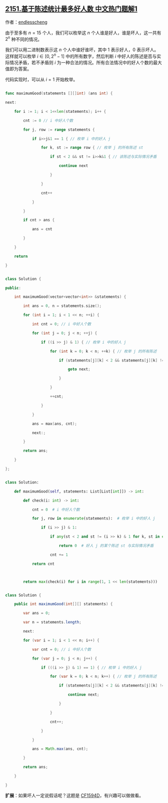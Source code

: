 ## [2151.基于陈述统计最多好人数 中文热门题解1](https://leetcode.cn/problems/maximum-good-people-based-on-statements/solutions/100000/er-jin-zhi-mei-ju-by-endlesscheng-ttix)

作者：[endlesscheng](https://leetcode.cn/u/endlesscheng)

由于至多有 $n=15$ 个人，我们可以枚举这 $n$ 个人谁是好人，谁是坏人，这一共有 $2^n$ 种不同的情况。

我们可以用二进制数表示这 $n$ 个人中谁好谁坏，其中 $1$ 表示好人，$0$ 表示坏人。这样就可以枚举 $i\in [0, 2^n-1]$ 中的所有数字，然后判断 $i$ 中好人的陈述是否与实际情况矛盾，若不矛盾则 $i$ 为一种合法的情况。所有合法情况中的好人个数的最大值即为答案。

代码实现时，可以从 $i=1$ 开始枚举。

```go [sol1-Go]
func maximumGood(statements [][]int) (ans int) {
next:
	for i := 1; i < 1<<len(statements); i++ {
		cnt := 0 // i 中好人个数
		for j, row := range statements {
			if i>>j&1 == 1 { // 枚举 i 中的好人 j
				for k, st := range row { // 枚举 j 的所有陈述 st
					if st < 2 && st != i>>k&1 { // 该陈述与实际情况矛盾
						continue next
					}
				}
				cnt++
			}
		}
		if cnt > ans {
			ans = cnt
		}
	}
	return
}
```

```C++ [sol1-C++]
class Solution {
public:
    int maximumGood(vector<vector<int>> &statements) {
        int ans = 0, n = statements.size();
        for (int i = 1; i < 1 << n; ++i) {
            int cnt = 0; // i 中好人个数
            for (int j = 0; j < n; ++j) {
                if ((i >> j) & 1) { // 枚举 i 中的好人 j
                    for (int k = 0; k < n; ++k) { // 枚举 j 的所有陈述
                        if (statements[j][k] < 2 && statements[j][k] != ((i >> k) & 1)) { // 该陈述与实际情况矛盾
                            goto next;
                        }
                    }
                    ++cnt;
                }
            }
            ans = max(ans, cnt);
            next:;
        }
        return ans;
    }
};
```

```Python [sol1-Python3]
class Solution:
    def maximumGood(self, statements: List[List[int]]) -> int:
        def check(i: int) -> int:
            cnt = 0  # i 中好人个数
            for j, row in enumerate(statements):  # 枚举 i 中的好人 j
                if (i >> j) & 1:
                    if any(st < 2 and st != (i >> k) & 1 for k, st in enumerate(row)):
                        return 0  # 好人 j 的某个陈述 st 与实际情况矛盾
                    cnt += 1
            return cnt

        return max(check(i) for i in range(1, 1 << len(statements)))
```

```java [sol1-Java]
class Solution {
    public int maximumGood(int[][] statements) {
        var ans = 0;
        var n = statements.length;
        next:
        for (var i = 1; i < 1 << n; i++) {
            var cnt = 0; // i 中好人个数
            for (var j = 0; j < n; j++) {
                if (((i >> j) & 1) == 1) { // 枚举 i 中的好人 j
                    for (var k = 0; k < n; k++) { // 枚举 j 的所有陈述
                        if (statements[j][k] < 2 && statements[j][k] != ((i >> k) & 1)) { // 该陈述与实际情况矛盾
                            continue next;
                        }
                    }
                    cnt++;
                }
            }
            ans = Math.max(ans, cnt);
        }
        return ans;
    }
}
```

**扩展**：如果坏人一定说假话呢？这题是 [CF1594D](https://codeforces.com/problemset/problem/1594/D)，有兴趣可以做做看。
